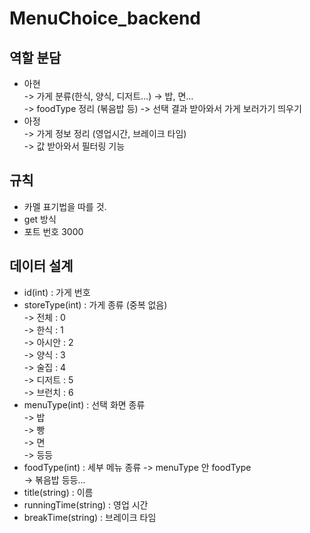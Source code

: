 # MenuChoice_backend

## 역할 분담

- 아현  
  -> 가게 분류(한식, 양식, 디저트…) → 밥, 면…  
  -> foodType 정리 (볶음밥 등)
  -> 선택 결과 받아와서 가게 보러가기 띄우기
- 아정  
  -> 가게 정보 정리 (영업시간, 브레이크 타임)  
  -> 값 받아와서 필터링 기능

## 규칙

- 카멜 표기법을 따를 것.
- get 방식
- 포트 번호 3000

## 데이터 설계

- id(int) : 가게 번호
- storeType(int) : 가게 종류 (중복 없음)  
  -> 전체 : 0  
  -> 한식 : 1  
  -> 아시안 : 2  
  -> 양식 : 3  
  -> 술집 : 4  
  -> 디저트 : 5  
  -> 브런치 : 6
- menuType(int) : 선택 화면 종류  
  -> 밥  
  -> 빵  
  -> 면  
  -> 등등
- foodType(int) : 세부 메뉴 종류
  -> menuType 안 foodType  
  -> 볶음밥 등등...
- title(string) : 이름
- runningTime(string) : 영업 시간
- breakTime(string) : 브레이크 타임
